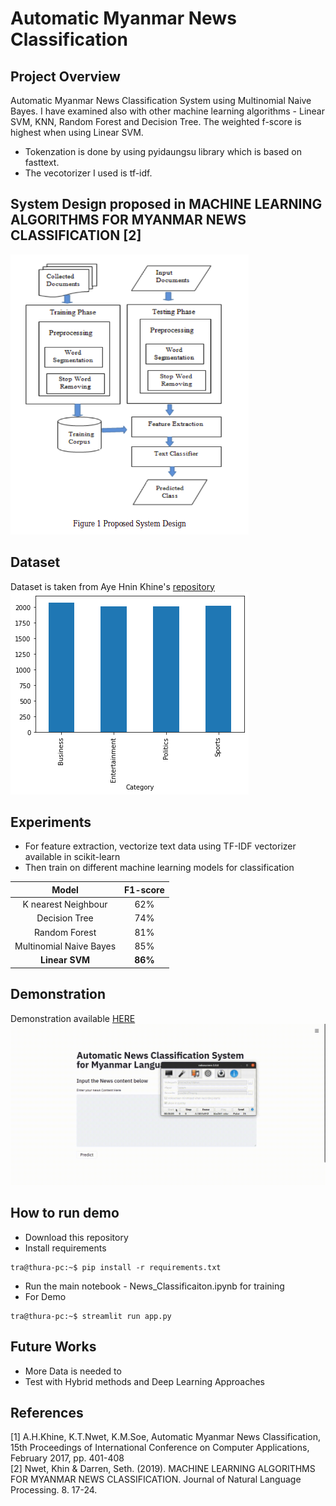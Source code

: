 # Automatic Myanmar News Classification

## Project Overview

Automatic Myanmar News Classification System using Multinomial Naive Bayes. I have examined also with other machine learning algorithms - Linear SVM, KNN, Random Forest and Decision Tree. The weighted f-score is highest when using Linear SVM.
- Tokenzation is done by using pyidaungsu library which is based on fasttext.
- The vecotorizer I used is tf-idf.

## System Design proposed in MACHINE LEARNING ALGORITHMS FOR MYANMAR NEWS CLASSIFICATION [2] 
![System](system_design.png)

## Dataset

Dataset is taken from Aye Hnin Khine's [repository](https://github.com/ayehninnkhine/MyanmarNewsClassificationSystem)
![Dataset](media/news.png)

## Experiments

- For feature extraction, vectorize text data using TF-IDF vectorizer available in scikit-learn
- Then train on different machine learning models for classification

| Model                       | F1-score     |
|:---------------------------:|:------------:|
| K nearest Neighbour         | 62%          |
| Decision Tree               | 74%          |
| Random Forest               | 81%          |
| Multinomial Naive Bayes     | 85%          |
| **Linear SVM**              | **86%**      |

## Demonstration

Demonstration available [HERE](https://share.streamlit.io/thuraaung1601/automatic-myanmar-news-classification/main/app.py)
![Demo](media/result.gif)

## How to run demo
- Download this repository
- Install requirements
```{r, engine='bash', count_lines}
tra@thura-pc:~$ pip install -r requirements.txt
```
- Run the main notebook - News_Classificaiton.ipynb for training
- For Demo
```{r, engine='bash', count_lines}
tra@thura-pc:~$ streamlit run app.py
```
## Future Works
- More Data is needed to
- Test with Hybrid methods and Deep Learning Approaches

## References 
[1] A.H.Khine, K.T.Nwet, K.M.Soe, Automatic Myanmar News Classification, 15th Proceedings of International Conference on Computer Applications, February 2017, pp. 401-408
<br/>
[2] Nwet, Khin & Darren, Seth. (2019). MACHINE LEARNING ALGORITHMS FOR MYANMAR NEWS CLASSIFICATION. Journal of Natural Language Processing. 8. 17-24. 



